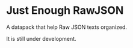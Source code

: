 # Just Enough RawJSON
A datapack that help Raw JSON texts organized.

It is still under development.
